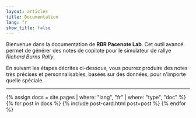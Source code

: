 ```yaml
---
layout: articles
title: Documentation
lang: fr
show_title: false
---
```


Bienvenue dans la documentation de **RBR Pacenote Lab**. Cet outil avancé permet de générer des notes de copilote pour le simulateur de rallye *Richard Burns Rally*.

En suivant les étapes décrites ci-dessous, vous pourrez produire des notes très précises et personnalisables, basées sur des données, pour n'importe quelle spéciale.

---

<section class="layout--articles">
  <div class="grid grid--p-3">
    {% assign docs = site.pages | where: "lang", "fr" | where: "type", "doc" %}
    {% for post in docs %}
      {% include post-card.html post=post %}
    {% endfor %}
  </div>
</section>

